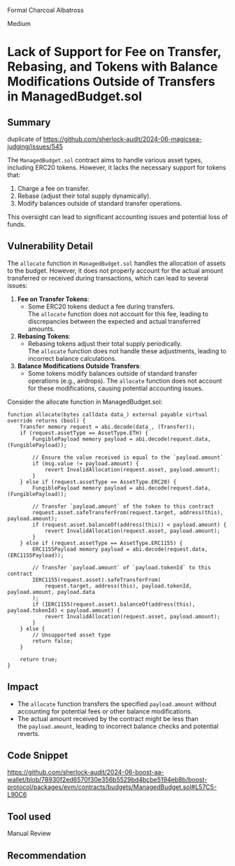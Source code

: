 Formal Charcoal Albatross

Medium

# Lack of Support for Fee on Transfer, Rebasing, and Tokens with Balance Modifications Outside of Transfers in ManagedBudget.sol

## Summary

duplicate of https://github.com/sherlock-audit/2024-06-magicsea-judging/issues/545

The `ManagedBudget.sol` contract aims to handle various asset types, including ERC20 tokens. However, it lacks the necessary support for tokens that:

1. Charge a fee on transfer.
2. Rebase (adjust their total supply dynamically).
3. Modify balances outside of standard transfer operations.

This oversight can lead to significant accounting issues and potential loss of funds.

## Vulnerability Detail

The `allocate` function in `ManagedBudget.sol` handles the allocation of assets to the budget. However, it does not properly account for the actual amount transferred or received during transactions, which can lead to several issues:

1. **Fee on Transfer Tokens**:
    - Some ERC20 tokens deduct a fee during transfers. The `allocate` function does not account for this fee, leading to discrepancies between the expected and actual transferred amounts.
2. **Rebasing Tokens**:
    - Rebasing tokens adjust their total supply periodically. The `allocate` function does not handle these adjustments, leading to incorrect balance calculations.
3. **Balance Modifications Outside Transfers**:
    - Some tokens modify balances outside of standard transfer operations (e.g., airdrops). The `allocate` function does not account for these modifications, causing potential accounting issues.

Consider the allocate function in ManagedBudget.sol:
```solidity
function allocate(bytes calldata data_) external payable virtual override returns (bool) {
    Transfer memory request = abi.decode(data_, (Transfer));
    if (request.assetType == AssetType.ETH) {
        FungiblePayload memory payload = abi.decode(request.data, (FungiblePayload));

        // Ensure the value received is equal to the `payload.amount`
        if (msg.value != payload.amount) {
            revert InvalidAllocation(request.asset, payload.amount);
        }
    } else if (request.assetType == AssetType.ERC20) {
        FungiblePayload memory payload = abi.decode(request.data, (FungiblePayload));

        // Transfer `payload.amount` of the token to this contract
        request.asset.safeTransferFrom(request.target, address(this), payload.amount);
        if (request.asset.balanceOf(address(this)) < payload.amount) {
            revert InvalidAllocation(request.asset, payload.amount);
        }
    } else if (request.assetType == AssetType.ERC1155) {
        ERC1155Payload memory payload = abi.decode(request.data, (ERC1155Payload));

        // Transfer `payload.amount` of `payload.tokenId` to this contract
        IERC1155(request.asset).safeTransferFrom(
            request.target, address(this), payload.tokenId, payload.amount, payload.data
        );
        if (IERC1155(request.asset).balanceOf(address(this), payload.tokenId) < payload.amount) {
            revert InvalidAllocation(request.asset, payload.amount);
        }
    } else {
        // Unsupported asset type
        return false;
    }

    return true;
}

```

## Impact

*  The `allocate` function transfers the specified `payload.amount` without accounting for potential fees or other balance modifications.
* The actual amount received by the contract might be less than the `payload.amount`, leading to incorrect balance checks and potential reverts.

## Code Snippet

https://github.com/sherlock-audit/2024-06-boost-aa-wallet/blob/78930f2ed6570f30e356b5529bd4bcbe5194eb8b/boost-protocol/packages/evm/contracts/budgets/ManagedBudget.sol#L57C5-L90C6

## Tool used

Manual Review

## Recommendation